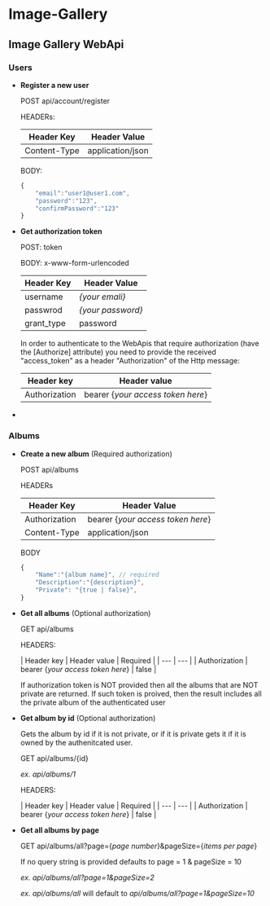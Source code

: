 # Image-Gallery

## Image Gallery WebApi

### Users

- **Register a new user**

    POST api/account/register

    HEADERs:

    | Header Key | Header Value |
    |---|---|
    | Content-Type | application/json |    

    BODY:
    ```js
    {
        "email":"user1@user1.com",
        "password":"123",
        "confirmPassword":"123"
    }
    ```
- **Get authorization token**

    POST: token

    BODY: x-www-form-urlencoded

    | Header Key | Header Value |
    |---|---|
    | username | *{your emali}* |
    | passwrod | *{your password}* |
    | grant_type | password |

    In order to authenticate to the WebApis that require authorization (have the [Authorize] attribute) you need to provide the received "access_token" as a header "Authorization" of the Http message:

    | Header key | Header value |
    | --- | --- |
    | Authorization | bearer {*your access token here*} |

-

### Albums
    
- **Create a new album** (Required authorization)

    POST api/albums

    HEADERs

    | Header Key | Header Value |
    |---|---|
    | Authorization | bearer {*your access token here*} |
    | Content-Type | application/json |

    BODY
    ```js
    {
        "Name":"{album name}", // required
        "Description":"{description}",
        "Private": "{true | false}",
    }
    ```
- **Get all albums** (Optional authorization)

    GET api/albums 

    HEADERS:

    | Header key | Header value | Required |
    | --- | --- |
    | Authorization | bearer {*your access token here*} | false |

    If authorization token is NOT provided then all the albums that are NOT private are returned. If such token is proived, then the result includes all the private album of the authenticated user


- **Get album by id** (Optional authorization)
    
    Gets the album by id if it is not private, or if it is private gets it if it is owned by the authenitcated user.
    
    GET api/albums/{id}
    
    _ex. api/albums/1_
    
    HEADERS:

    | Header key | Header value | Required |
    | --- | --- |
    | Authorization | bearer {*your access token here*} | false |

- **Get all albums by page**

    GET api/albums/all?page={*page number*}&pageSize={*items per page*}

    If no query string is provided defaults to page = 1 & pageSize = 10

    _ex. api/albums/all?page=1&pageSize=2_

    _ex. api/albums/all_ will default to _api/albums/all?page=1&pageSize=10_



    
